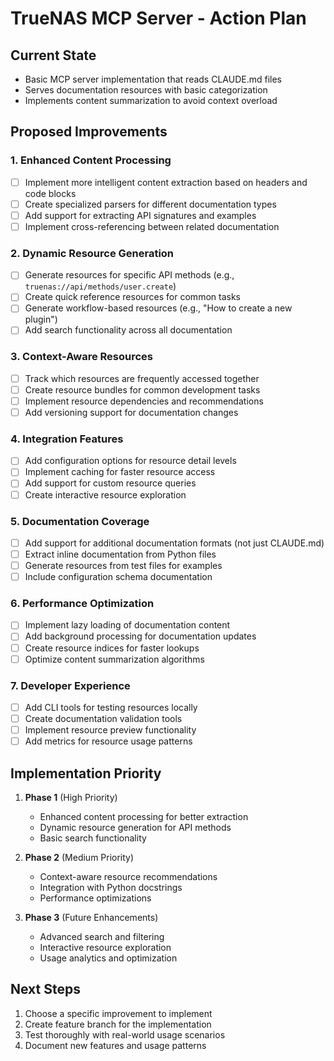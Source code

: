 # TrueNAS MCP Server - Action Plan

## Current State
- Basic MCP server implementation that reads CLAUDE.md files
- Serves documentation resources with basic categorization
- Implements content summarization to avoid context overload

## Proposed Improvements

### 1. Enhanced Content Processing
- [ ] Implement more intelligent content extraction based on headers and code blocks
- [ ] Create specialized parsers for different documentation types
- [ ] Add support for extracting API signatures and examples
- [ ] Implement cross-referencing between related documentation

### 2. Dynamic Resource Generation
- [ ] Generate resources for specific API methods (e.g., `truenas://api/methods/user.create`)
- [ ] Create quick reference resources for common tasks
- [ ] Generate workflow-based resources (e.g., "How to create a new plugin")
- [ ] Add search functionality across all documentation

### 3. Context-Aware Resources
- [ ] Track which resources are frequently accessed together
- [ ] Create resource bundles for common development tasks
- [ ] Implement resource dependencies and recommendations
- [ ] Add versioning support for documentation changes

### 4. Integration Features
- [ ] Add configuration options for resource detail levels
- [ ] Implement caching for faster resource access
- [ ] Add support for custom resource queries
- [ ] Create interactive resource exploration

### 5. Documentation Coverage
- [ ] Add support for additional documentation formats (not just CLAUDE.md)
- [ ] Extract inline documentation from Python files
- [ ] Generate resources from test files for examples
- [ ] Include configuration schema documentation

### 6. Performance Optimization
- [ ] Implement lazy loading of documentation content
- [ ] Add background processing for documentation updates
- [ ] Create resource indices for faster lookups
- [ ] Optimize content summarization algorithms

### 7. Developer Experience
- [ ] Add CLI tools for testing resources locally
- [ ] Create documentation validation tools
- [ ] Implement resource preview functionality
- [ ] Add metrics for resource usage patterns

## Implementation Priority

1. **Phase 1** (High Priority)
   - Enhanced content processing for better extraction
   - Dynamic resource generation for API methods
   - Basic search functionality

2. **Phase 2** (Medium Priority)
   - Context-aware resource recommendations
   - Integration with Python docstrings
   - Performance optimizations

3. **Phase 3** (Future Enhancements)
   - Advanced search and filtering
   - Interactive resource exploration
   - Usage analytics and optimization

## Next Steps
1. Choose a specific improvement to implement
2. Create feature branch for the implementation
3. Test thoroughly with real-world usage scenarios
4. Document new features and usage patterns